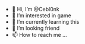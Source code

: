 - 👋 Hi, I’m @Cebl0nk
- 👀 I’m interested in game
- 🌱 I’m currently learning this
- 💞️ I’m looking friend
- 📫 How to reach me ...

<!---
Cebl0nk/Cebl0nk is a ✨ special ✨ repository because its `README.md` (this file) appears on your GitHub profile.
You can click the Preview link to take a look at your changes.
--->
